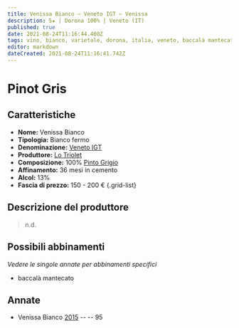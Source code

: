 ```yaml
---
title: Venissa Bianco – Veneto IGT – Venissa
description: 5★ | Dorona 100% | Veneto (IT)
published: true
date: 2021-08-24T11:16:44.400Z
tags: vino, bianco, varietale, dorona, italia, veneto, baccalà mantecato
editor: markdown
dateCreated: 2021-08-24T11:16:41.742Z
---
```


# Pinot Gris

## Caratteristiche
- **Nome:** Venissa Bianco
- **Tipologia:** Bianco fermo
- **Denominazione:** [Veneto IGT](/denominazioni/Italia/Veneto/IGT/Veneto) 
- **Produttore:** [Lo Triolet](/produttori/Italia/Venissa/Venissa) 
- **Composizione:** 100% [Pinto Grigio](/vitigni/bacca-bianca/dorona) 
- **Affinamento:** 36 mesi in cemento 
- **Alcol:** 13%
- **Fascia di prezzo:** 150 - 200 €
{.grid-list}

## Descrizione del produttore

> n.d.


## Possibili abbinamenti
*Vedere le singole annate per abbinamenti specifici*

- baccalà mantecato

## Annate
- Venissa Bianco [2015](vini/Italia/Veneto/Venissa/Venissa-Bianco/2015) -- <span class="star-5"></span> -- 95
